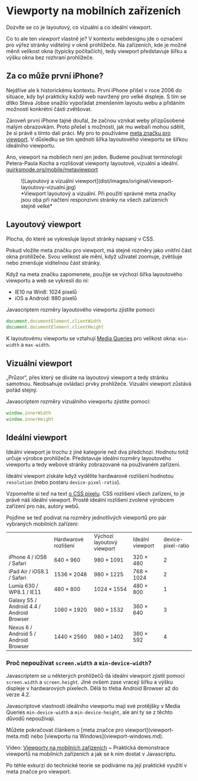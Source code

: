 # Viewporty na mobilních zařízeních

Dozvíte se co je layoutový, co vizuální a co ideální viewport. 

Co to ale ten *viewport* vlastně je? V kontextu webdesignu jde o označení pro výřez stránky viditelný v okně prohlížeče. Na zařízeních, kde je možné měnit velikost okna (typicky počítačích), tedy viewport představuje šířku a výšku okna bez rozhraní prohlížeče.


## Za co může první iPhone?

Nejdříve ale k historickému kontextu. První iPhone přišel v roce 2006 do situace, kdy byl prakticky každý web navržený pro velké displeje. S tím se dítko Steva Jobse snažilo vypořádat zmenšením layoutu webu a přidáním možností konkrétní části zvětšovat. 

Zároveň první iPhone tajně doufal, že začnou vznikat weby přizpůsobené malým obrazovkám. Proto přešel s možností, jak mu webaři mohou sdělit, že si právě s tímto dali práci. My pro to používáme [meta značku pro viewport](viewport-meta.md). V důsledku se tím sjednotí šířka layoutového viewportu se šířkou ideálního viewportu. 

Ano, viewport na mobilech není jen jeden. Budeme používat terminologii Petera-Paula Kocha a rozlišovat viewporty layoutové, vizuální a ideální. [quirksmode.org/mobile/metaviewport](http://www.quirksmode.org/mobile/metaviewport/)

<figure markdown="1">
  ![Layoutový a vizuální viewport](dist/images/original/viewport-layoutovy-vizualni.jpg)
  <figcaption markdown="1">    
    *Viewport layoutový a vizuální. Při použití správné meta značky jsou oba při načtení responzivní stránky na všech zařízeních stejně velké*
  </figcaption> 
</figure>

## Layoutový viewport

Plocha, do které se vykresluje layout stránky napsaný v CSS. 

Pokud vložíte meta značku pro viewport, má stejné rozměry jako vnitřní část okna prohlížeče. Svou velikost ale mění, když uživatel zoomuje, zvětšuje nebo zmenšuje viditelnou část stránky. 

Když na meta značku zapomenete, použije se výchozí šířka layoutového viewportu a web se vykreslí do ní:

* IE10 na Win8: 1024 pixelů 
* iOS a Android: 980 pixelů 

Javascriptem rozměry layoutového viewportu zjistíte pomocí: 

```javascript
document.documentElement.clientWidth
document.documentElement.clientHeight
```

K layoutovému viewportu se vztahují [Media Queries](css3-media-queries.md) pro velikost okna: `min-width` a `max-width`. 


## Vizuální viewport

„Průzor“, přes který se díváte na layoutový viewport a tedy stránku samotnou. Neobsahuje ovládací prvky prohlížeče. Vizuální viewport zůstává pořád stejný.

Javascriptem rozměry vizuálního viewportu zjistíte pomocí: 

```javascript
window.innerWidth
window.innerHeight
```


## Ideální viewport

Ideální viewport je trochu z jiné kategorie než dva předchozí. Hodnotu totiž určuje výrobce prohlížeče. Představuje ideální rozměry layoutového viewportu a tedy webové stránky zobrazované na používaném zařízení. 

Ideální viewport získáte když vydělíte hardwarové rozlišení hodnotou `resolution` (nebo postaru `device-pixel-ratio`).

<div class="ebook-only" markdown="1">

  Vzpomeňte si teď na text [o CSS pixelu](zmeny-css-pixel.md). CSS rozlišení všech zařízení, to je právě náš ideální viewport. Prostě ideální rozlišení zvolené výrobcem zařízení pro nás, autory webů.

</div>

<div class="web-only" markdown="1">

  Pojďme se teď podívat na rozměry jednotlivých viewportů pro pár vybraných mobilních zařízení:

  <div class="rwd-scrollable">
    <table>
      <tr>
        <td></td>
        <td>Hardwarové
    rozlišení</td>
        <td>Výchozí layoutový viewport</td>
        <td>Ideální viewport</td>
        <td>device-pixel-ratio</td>
      </tr>
      <tr>
        <td>iPhone 4 
    / iOS6 
    / Safari</td>
        <td>640 × 960</td>
        <td>980 × 1091</td>
        <td>320 × 480</td>
        <td>2</td>
      </tr>
      <tr>
        <td>iPad Air 
    / iOS8.1 
    / Safari</td>
        <td>1536 × 2048</td>
        <td>980 × 1225</td>
        <td>768 × 1024</td>
        <td>2</td>
      </tr>
      <tr>
        <td>Lumia 630 
    / WP8.1 
    / IE11</td>
        <td>480 × 800</td>
        <td>1024 × 1554</td>
        <td>480 × 800</td>
        <td>1</td>
      </tr>
      <tr>
        <td>Galaxy S5 
    / Android 4.4 
    / Android Browser</td>
        <td>1080 × 1920</td>
        <td>980 × 1532</td>
        <td>360 × 640</td>
        <td>3</td>
      </tr>
      <tr>
        <td>Nexus 6 
    / Android 5 
    / Android Browser</td>
        <td>1440 × 2560</td>
        <td>980 × 1402</td>
        <td>360 × 592</td>
        <td>4</td>
      </tr>
    </table>  
  </div>

</div>

### Proč nepoužívat `screen.width` a `min-device-width`?

Javascriptem se u některých prohlížečů dá ideální viewport zjistit pomocí `screen.width` a `screen.height`. Jiné ovšem zase vracejí šířku a výšku displeje v hardwarových pixelech. Dělá to třeba Android Browser až do verze 4.2. 

Javascriptové vlastnosti ideálního viewportu mají své protějšky v Media Queries `min-device-width` a `min-device-height`, ale ani ty se z těchto důvodů nepoužívají.

<div class="web-only" markdown="1">
  Můžete pokračovat článkem o [meta značce pro viewport](viewport-meta.md) nebo [viewportu na Windows](viewport-windows.md).
</div>

<p class="video">
Video: <a href="https://www.youtube.com/watch?v=Un1lofU64oo">Viewporty na mobilních zařízeních</a> ~ Praktická demonstrace viewportů na mobilních zařízeních a jak se k nim dostat v Javascriptu.
</p>


<div class="ebook-only" markdown="1">

  Po téhle exkurzi do technické teorie se podíváme na její praktické využití  v meta značce pro viewport.
  
</div>
